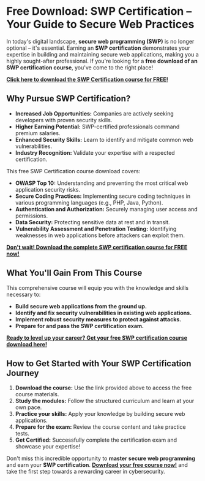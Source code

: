 # Free Download: SWP Certification – Your Guide to Secure Web Practices

In today's digital landscape, **secure web programming (SWP)** is no longer optional – it's essential. Earning an **SWP certification** demonstrates your expertise in building and maintaining secure web applications, making you a highly sought-after professional. If you're looking for a **free download of an SWP certification course**, you've come to the right place!

[**Click here to download the SWP Certification course for FREE!**](https://udemywork.com/swp-certification)

## Why Pursue SWP Certification?

*   **Increased Job Opportunities:** Companies are actively seeking developers with proven security skills.
*   **Higher Earning Potential:** SWP-certified professionals command premium salaries.
*   **Enhanced Security Skills:** Learn to identify and mitigate common web vulnerabilities.
*   **Industry Recognition:** Validate your expertise with a respected certification.

This free SWP Certification course download covers:

*   **OWASP Top 10:** Understanding and preventing the most critical web application security risks.
*   **Secure Coding Practices:** Implementing secure coding techniques in various programming languages (e.g., PHP, Java, Python).
*   **Authentication and Authorization:** Securely managing user access and permissions.
*   **Data Security:** Protecting sensitive data at rest and in transit.
*   **Vulnerability Assessment and Penetration Testing:** Identifying weaknesses in web applications before attackers can exploit them.

[**Don't wait! Download the complete SWP certification course for FREE now!**](https://udemywork.com/swp-certification)

## What You'll Gain From This Course

This comprehensive course will equip you with the knowledge and skills necessary to:

*   **Build secure web applications from the ground up.**
*   **Identify and fix security vulnerabilities in existing web applications.**
*   **Implement robust security measures to protect against attacks.**
*   **Prepare for and pass the SWP certification exam.**

[**Ready to level up your career? Get your free SWP certification course download here!**](https://udemywork.com/swp-certification)

## How to Get Started with Your SWP Certification Journey

1.  **Download the course:** Use the link provided above to access the free course materials.
2.  **Study the modules:** Follow the structured curriculum and learn at your own pace.
3.  **Practice your skills:** Apply your knowledge by building secure web applications.
4.  **Prepare for the exam:** Review the course content and take practice tests.
5.  **Get Certified:** Successfully complete the certification exam and showcase your expertise!

Don't miss this incredible opportunity to **master secure web programming** and earn your **SWP certification**. **[Download your free course now!](https://udemywork.com/swp-certification)** and take the first step towards a rewarding career in cybersecurity.
